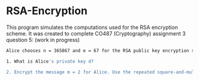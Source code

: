 # RSA-Encryption

This program simulates the computations used for the RSA encryption scheme. It was created to complete CO487 (Cryptography) assignment 3 question 5: (work in progress)

```bash
Alice chooses n = 365867 and e = 67 for the RSA public key encryption scheme.

1. What is Alice's private key d?

2. Encrypt the message m = 2 for Alice. Use the repeated square-and-multiply algorithm for modular exponentiations. 

```
